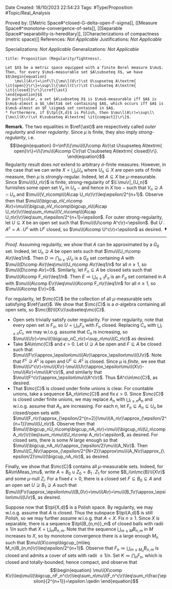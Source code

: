 <div class="topSpace"></div>

Date Created: 18/10/2023 22:54:23
Tags: #Type/Proposition #Topic/Real_Analysis

Proved by: [[Metric Space#^closed-G-delta-open-F-sigma]], [[Measure Space#^monotone-convergence-of-sets]], [[Separable Space#^separability-is-hereditary]], [[Characterizations of compactness (metric space)]]
References: <i>Not Applicable</i>
Justifications: <i>Not Applicable</i>

Specializations: <i>Not Applicable</i>
Generalizations: <i>Not Applicable</i>

``` ad-Proposition
title: Proposition (Regularity/Tightness).

Let $X$ be a metric space equipped with a finite Borel measure $\mu$. Then, for every $\mu$-measurable set $A\subseteq X$, we have
$$\begin{equation}
    \mu\l(A\r)=\inf\l\{\mu\l(U\r)\st U\supseteq A\textrm{ \it{open}}\r\}=\sup\l\{\mu\l(C\r)\st C\subseteq A\textrm{ \it{closed}}\r\}\cref{\ast}
\end{equation}$$
In particular, a set $A\subseteq X$ is $\mu$-measurable iff $A$ is $\mu$-almost a $G_\delta$ set containing $A$, which occurs iff $A$ is $\mu$-almost an $F_\sigma$ set contained in $A$.
* Furthermore, if $\tpl{X,d}$ is Polish, then $\mu\l(A\r)=\sup\l\{\mu\l(K\r)\st K\subseteq A\textrm{ \it{compact}}\r\}$.

```

<b>Remark.</b> The two equalities in $\ref{\ast}$ are respectively called <i>outer regularity</i> and <i>inner regularity</i>. Since $\mu$ is finite, they also imply <i>strong-regularity</i>, i.e.
$$\begin{equation}
    0=\inf\l\{\mu\l(U\comp A\r)\st U\supseteq A\textrm{ open}\r\}=\l\{\mu\l(A\comp C\r)\st C\subseteq A\textrm{ closed}\r\}.
\end{equation}$$
Regularity result does <i>not</i> extend to arbitrary $\sigma$-finite measures. However, in the case that we can write $X=\bigcup_nU_n$ where $U_n\subseteq X$ are <i>open</i> sets of finite measure, then $\mu$ is strongly-regular. Indeed, let $A\subseteq X$ be $\mu$-measurable. Since $\mu\l(U_n\r)$ is finite, strong-regularity of $\l.\mu\r|_{U_n}$ furnishes some open set $V_n$ in $U_n$ $-$ and hence in $X$ too $-$ such that $V_n\supseteq A\cap U_n$ and $\mu\l(V_n\comp\l(A\cap U_n\r)\r)\leq\epsilon/2^{n+1}$. Observe then that $\mu\l(\bigcup_nV_n\comp A\r)=\mu\l(\bigcup_nV_n\comp\bigcup_n\l(A\cap U_n\r)\r)\leq\sum_n\mu\l(V_n\comp\l(A\cap U_n\r)\r)\leq\sum_n\epsilon/2^{n+1}=\epsilon$. For outer strong-regularity, let $U\subseteq X$ be an open set such that $\mu\l(U\comp A^c\r)<\epsilon$. But $U\comp A^c=A\comp U^c$ with $U^c$ closed, so $\mu\l(A\comp U^c\r)<\epsilon$ as desired.<span style="float:right;">$\blacklozenge$</span>

---

<i>Proof.</i> Assuming regularity, we show that $A$ can be approximated by a $G_\delta$ set. Indeed, let $U_n\supseteq A$ be open sets such that $\mu\l(U_n\comp A\r)\leq1/n$. Then $D\coloneqq\bigcap_{n\geq1}U_n$ is a $G_\delta$ set containing $A$ with $\mu\l(D\comp A\r)\leq\mu\l(U_n\comp A\r)\leq1/n$ for all $n\geq1$, so $\mu\l(D\comp A\r)=0$. Similarly, let $F_n\subseteq A$ be closed sets such that $\mu\l(A\comp F_n\r)\leq1/n$. Then $E\coloneqq\bigcup_{n\geq1}F_n$ is an $F_\sigma$ set contained in $A$ with $\mu\l(A\comp E\r)\leq\mu\l(A\comp F_n\r)\leq1/n$ for all $n\geq1$, so $\mu\l(A\comp E\r)=0$.

For regularity, let $\mc{C}$ be the collection of all $\mu$-measurable sets satisfying $\ref{\ast}$. We show that $\mc{C}$ is a $\sigma$-algebra containing all open sets, so $\mc{B}\l(X\r)\subseteq\mc{C}$.
* Open sets trivially satisfy outer regularity. For inner regularity, note that every open set is $F_\sigma$, so $U=\bigcup_nF_n$ with $F_n$ closed. Replacing $C_n$ with $\bigcup_{i\leq n}C_i$, we may w.l.o.g. assume that $C_n$ is increasing, so $\mu\l(U\r)=\mu\l(\bigcup_nC_n\r)=\sup_n\mu\l(C_n\r)$ as desired.
* Take $A\in\mc{C}$ and $\epsilon>0$. Let $U\supseteq A$ be open and $F\subseteq A$ be closed such that $\mu\l(F\r)\approx_\epsilon\mu\l(A\r)\approx_\epsilon\mu\l(U\r)$. Note that $F^c\supseteq A^c$ is open and $U^c\subseteq A^c$ is closed. Since $\mu$ is <i>finite</i>, we see that $\mu\l(U^c\r)=\mu\l(X\r)-\mu\l(U\r)\approx_\epsilon\mu\l(X\r)-\mu\l(A\r)=\mu\l(A^c\r)$, and similarly that $\mu\l(F^c\r)\approx_\epsilon\mu\l(A^c\r)$. Thus $A^c\in\mc{C}$, as desired.
* That $\mc{C}$ is closed under finite unions is clear. For countable unions, take a sequence $A_n\in\mc{C}$ and fix $\epsilon>0$. Since $\mc{C}$ is closed under finite unions, we may replace $A_n$ with $\bigcup_{i\leq n}A_n$ and w.l.o.g. assume that $A_n$ are increasing. For each $n$, let $F_n\subseteq A_n\subseteq U_n$ be closed/open sets with $\mu\l(F_n\r)\approx_{\epsilon/2^{n+2}}\mu\l(A_n\r)\approx_{\epsilon/2^{n+1}}\mu\l(U_n\r)$. Observe then that $\mu\l(\bigcup_nU_n\comp\bigcup_nA_n\r)=\mu\l(\bigcup_n\l(U_n\comp A_n\r)\r)\leq\sum_n\mu\l(U_n\comp A_n\r)<\epsilon$, as desired. For closed sets, there is some $N$ large enough so that $\mu\l(\bigcup_nA_n\r)\approx_{\epsilon/2}\mu\l(A_N\r)$. Then $\mu\l(C_N\r)\approx_{\epsilon/2^{N+2}}\approx\mu\l(A_N\r)\approx_{\epsilon/2}\mu\l(\bigcup_nA_n\r)$, as desired.

Finally, we show that $\mc{C}$ contains all $\mu$-measurable sets. Indeed, for $A\in\Meas_\mu$, write $A=B_0\cup Z_0=B_1\comp Z_1$ for some $B_i\in\mc{B}\l(X\r)$ and some $\mu$-null $Z_i$. For a fixed $\epsilon>0$, there is a closed set $F\subseteq B_0\subseteq A$ and an open set $U\supseteq B_1\supseteq A$ such that $\mu\l(F\r)\approx_\epsilon\mu\l(B_0\r)=\mu\l(A\r)=\mu\l(B_1\r)\approx_\epsilon\mu\l(U\r)$, as desired.

Suppose now that $\tpl{X,d}$ is a Polish space. By regularity, we may w.l.o.g. assume that $A$ is closed. Thus the subspace $\tpl{A,d}$ is still Polish, so we may further assume w.l.o.g. that $A=X$. Fix $n\geq1$. Since $X$ is separable, there is a sequence $\tpl{B_{n,m}}_m$ of closed balls with radii $\leq1/n$ such that $X=\bigcup_mB_{n,m}$. Note that the sequence $\bigcup_{m\leq M}B_{n,m}$ in $M$ increases to $X$, so by monotone convergence there is a large enough $M_n$ such that $\mu\l(X\comp\bigcup_{m\leq M_n}B_{n,m}\r)\leq\epsilon/2^{n+1}$. Observe that $F_n\coloneqq\bigcup_{m\leq M_n}B_{n,m}$ is closed and admits a cover of sets with radii $\leq1/n$. Set $K\coloneqq\bigcap_nF_n$, which is closed and totally-bounded, hence compact, and observe that
$$\begin{equation}
    \mu\l(X\comp K\r)\leq\mu\l(\bigcup_nF_n^c\r)\leq\sum_n\mu\l(F_n^c\r)\leq\sum_n\frac{\epsilon}{2^{n+1}}=\epsilon.\qedin
\end{equation}$$
